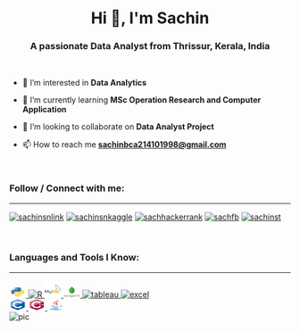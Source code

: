 <h1 align="center">Hi 👋, I'm Sachin</h1>
<h3 align="center">A passionate Data Analyst from Thrissur, Kerala, India</h3>
 <br>
 
- 🔭 I’m interested in **Data Analytics**

- 🌱 I’m currently learning **MSc Operation Research and Computer Application**

- 👯 I’m looking to collaborate on **Data Analyst Project**


- 📫 How to reach me **sachinbca214101998@gmail.com** 


<br>
<h3 align="left">Follow / Connect with me:</h3>
<hr><p align="left"></hr>
<a href="https://linkedin.com/in/sachin-s-n-b6820b1b0" target="blank"><img align="center" src="https://raw.githubusercontent.com/rahuldkjain/github-profile-readme-generator/master/src/images/icons/Social/linked-in-alt.svg" alt="sachinsnlink" height="20" width="30" /></a>
<a href="https://kaggle.com/sachinsn" target="blank"><img align="center" src="https://raw.githubusercontent.com/rahuldkjain/github-profile-readme-generator/master/src/images/icons/Social/kaggle.svg" alt="sachinsnkaggle" height="20" width="30" /></a>
 <a href="https://www.hackerrank.com/sachinbca2141011" target="blank"><img align="center" src="https://raw.githubusercontent.com/rahuldkjain/github-profile-readme-generator/master/src/images/icons/Social/hackerrank.svg" alt="sachhackerrank" height="20" width="30" /></a>
<a href="https://fb.com/sachu.sachinsn" target="blank"><img align="center" src="https://raw.githubusercontent.com/rahuldkjain/github-profile-readme-generator/master/src/images/icons/Social/facebook.svg" alt="sachfb" height="20" width="30" /></a>
<a href="https://instagram.com/i_n_s_i_d_e_r_55555/" target="blank"><img align="center" src="https://raw.githubusercontent.com/rahuldkjain/github-profile-readme-generator/master/src/images/icons/Social/instagram.svg" alt="sachinst" height="20" width="30" /></a>
</p>


<br>
<h3 align="left">Languages and Tools I Know:</h3>
<hr><p align="left"></hr> 
 <a href="https://www.python.org" target="_blank"> <img src="https://raw.githubusercontent.com/devicons/devicon/master/icons/python/python-original.svg" alt="python" width="30" height="20"/> </a>
 <a href="https://https://www.r-project.org" target="_blank"> <img src="https://user-images.githubusercontent.com/85150311/131162546-6571e0a6-46e4-461d-b8d7-1d924b6539a9.png" alt="R" width="40" height="30"/> </a>
 <a href="https://www.mysql.com/" target="_blank"> <img src="https://raw.githubusercontent.com/devicons/devicon/master/icons/mysql/mysql-original-wordmark.svg" alt="mysql" width="30" height="30"/> </a>
 <a href="https://www.mongodb.com/" target="_blank"> <img src="https://raw.githubusercontent.com/devicons/devicon/master/icons/mongodb/mongodb-original-wordmark.svg" alt="mongodb" width="30" height="20"/> </a>
  <a href="https://www.tableau.com/" target="_blank"> <img src="https://user-images.githubusercontent.com/85150311/131167548-b79cdd82-df72-44f1-8991-8545607cde52.png" alt="tableau" width="40" height="25"/> </a> 
 <a href="https://support.microsoft.com/en-us/office/excel-video-training-9bc05390-e94c-46af-a5b3-d7c22f6990bb" target="_blank"> <img src="https://user-images.githubusercontent.com/85150311/131209789-7d6f2b49-a459-4ba3-922b-63bae2d0e2cc.jpg" alt="excel" width="30" height="20"/> </a> 
 <br>
 <a href="https://www.cprogramming.com/" target="_blank"> <img src="https://raw.githubusercontent.com/devicons/devicon/master/icons/c/c-original.svg" alt="c" width="30" height="20"/> </a> 
 <a href="https://www.w3schools.com/cpp/" target="_blank"> <img src="https://raw.githubusercontent.com/devicons/devicon/master/icons/cplusplus/cplusplus-original.svg" alt="cplusplus" width="30" height="20"/> </a> 
 <a href="https://www.java.com" target="_blank"> <img src="https://raw.githubusercontent.com/devicons/devicon/master/icons/java/java-original.svg" alt="java" width="30" height="20"/> </a> 
 <img src="https://user-images.githubusercontent.com/85150311/131164563-8d4b9496-cfe2-4898-a264-51bf6e13b4e7.gif" alt="pic"width="600" height="450" align="right"/> 
 
 
</p>




               

<!---
Sachinsn19/Sachinsn19 is a ✨ special ✨ repository because its `README.md` (this file) appears on your GitHub profile.
You can click the Preview link to take a look at your changes.
--->
